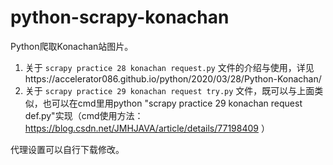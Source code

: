 # python-scrapy-konachan
Python爬取Konachan站图片。  
1. 关于 `scrapy practice 28 konachan request.py` 文件的介绍与使用，详见https://accelerator086.github.io/python/2020/03/28/Python-Konachan/  
2. 关于 `scrapy practice 29 konachan request try.py` 文件，既可以与上面类似，也可以在cmd里用python "scrapy practice 29 konachan request def.py"实现（cmd使用方法：https://blog.csdn.net/JMHJAVA/article/details/77198409 ）  

代理设置可以自行下载修改。  
